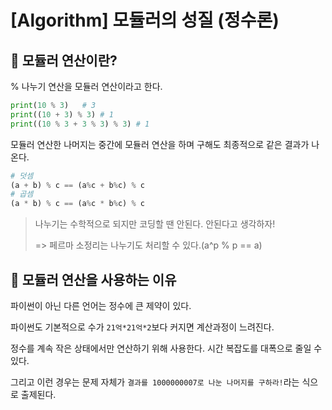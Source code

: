 # [Algorithm] 모듈러의 성질 (정수론)

## 🍖 모듈러 연산이란?

% 나누기 연산을 모듈러 연산이라고 한다.

```python
print(10 % 3)	# 3
print((10 + 3) % 3)	# 1
print((10 % 3 + 3 % 3) % 3)	# 1
```

모듈러 연산한 나머지는 중간에 모듈러 연산을 하며 구해도 최종적으로 같은 결과가 나온다.

```python
# 덧셈
(a + b) % c == (a%c + b%c) % c
# 곱셈
(a * b) % c == (a%c * b%c) % c
```

> 나누기는 수학적으로 되지만 코딩할 땐 안된다. 안된다고 생각하자!
>
> => 페르마 소정리는 나누기도 처리할 수 있다.(a^p % p == a)



## 🍗 모듈러 연산을 사용하는 이유

파이썬이 아닌 다른 언어는 정수에 큰 제약이 있다. 

파이썬도 기본적으로 수가 `21억*21억*2`보다 커지면 계산과정이 느려진다.

정수를 계속 작은 상태에서만 연산하기 위해 사용한다. 시간 복잡도를 대폭으로 줄일 수 있다.

그리고 이런 경우는 문제 자체가 `결과를 1000000007로 나눈 나머지를 구하라!`라는 식으로 출제된다.